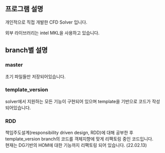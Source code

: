 ## 프로그램 설명
개인적으로 직접 개발한 CFD Solver 입니다.

외부 라이브러리는 intel MKL을 사용하고 있습니다.


## branch별 설명
### master
초기 파일들만 저장되어있습니다.

### template_version
solver에서 지원하는 모든 기능이 구현되어 있으며 template을 기반으로 코드가 작성되어있습니다.

### RDD
책임주도설계(responsibility driven design, RDD)에 대해 공부한 후 template_version branch의 코드를 객체지향에 맞게 리팩토링 중인 코드입니다.  
현재는 DG기반의 HOM에 대한 기능까지 리팩토링 되어 있습니다. (22.02.13)

